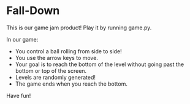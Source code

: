 # Fall-Down
This is our game jam product! Play it by running game.py.

In our game:
* You control a ball rolling from side to side!
* You use the arrow keys to move.
* Your goal is to reach the bottom of the level without going past the bottom or top of the screen.
* Levels are randomly generated!
* The game ends when you reach the bottom.

Have fun!
